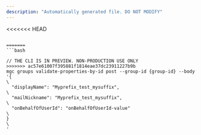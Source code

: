 ```yaml
---
description: "Automatically generated file. DO NOT MODIFY"
---
```


<<<<<<< HEAD
```cli

=======
```bash

// THE CLI IS IN PREVIEW. NON-PRODUCTION USE ONLY
>>>>>>> ac57e61007f395881f1814eae37dc23911227b9b
mgc groups validate-properties-by-id post --group-id {group-id} --body '{\
  "displayName": "Myprefix_test_mysuffix",\
  "mailNickname": "Myprefix_test_mysuffix",\
  "onBehalfOfUserId": "onBehalfOfUserId-value"\
}\
'

```